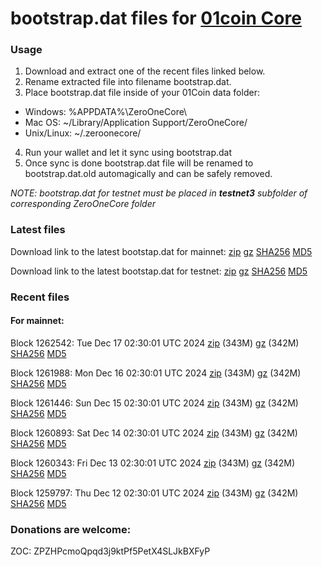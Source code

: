 # bootstrap.dat files for [01coin Core](https://01coin.io)

### Usage

1. Download and extract one of the recent files linked below.
2. Rename extracted file into filename bootstrap.dat.
3. Place bootstrap.dat file inside of your 01Coin data folder:
 - Windows: %APPDATA%\ZeroOneCore\
 - Mac OS: ~/Library/Application Support/ZeroOneCore/
 - Unix/Linux: ~/.zeroonecore/
4. Run your wallet and let it sync using bootstrap.dat
5. Once sync is done bootstrap.dat file will be renamed to bootstrap.dat.old automagically and can be safely removed.

_NOTE: bootstrap.dat for testnet must be placed in **testnet3** subfolder of corresponding ZeroOneCore folder_

### Latest files
Download link to the latest bootstap.dat for mainnet: [zip](https://files.01coin.io/mainnet/bootstrap.dat.zip) [gz](https://files.01coin.io/mainnet/bootstrap.dat.tar.gz) [SHA256](https://files.01coin.io/mainnet/sha256.txt) [MD5](https://files.01coin.io/mainnet/md5.txt)

Download link to the latest bootstap.dat for testnet: [zip](https://files.01coin.io/testnet/bootstrap.dat.zip) [gz](https://files.01coin.io/testnet/bootstrap.dat.tar.gz) [SHA256](https://files.01coin.io/testnet/sha256.txt) [MD5](https://files.01coin.io/testnet/md5.txt)

### Recent files

#### For mainnet:

Block 1262542: Tue Dec 17 02:30:01 UTC 2024 [zip](https://files.01coin.io/mainnet/2024-12-17/bootstrap.dat.zip) (343M) [gz](https://files.01coin.io/mainnet/2024-12-17/bootstrap.dat.tar.gz) (342M) [SHA256](https://files.01coin.io/mainnet/2024-12-17/sha256.txt) [MD5](https://files.01coin.io/mainnet/2024-12-17/md5.txt)

Block 1261988: Mon Dec 16 02:30:01 UTC 2024 [zip](https://files.01coin.io/mainnet/2024-12-16/bootstrap.dat.zip) (343M) [gz](https://files.01coin.io/mainnet/2024-12-16/bootstrap.dat.tar.gz) (342M) [SHA256](https://files.01coin.io/mainnet/2024-12-16/sha256.txt) [MD5](https://files.01coin.io/mainnet/2024-12-16/md5.txt)

Block 1261446: Sun Dec 15 02:30:01 UTC 2024 [zip](https://files.01coin.io/mainnet/2024-12-15/bootstrap.dat.zip) (343M) [gz](https://files.01coin.io/mainnet/2024-12-15/bootstrap.dat.tar.gz) (342M) [SHA256](https://files.01coin.io/mainnet/2024-12-15/sha256.txt) [MD5](https://files.01coin.io/mainnet/2024-12-15/md5.txt)

Block 1260893: Sat Dec 14 02:30:01 UTC 2024 [zip](https://files.01coin.io/mainnet/2024-12-14/bootstrap.dat.zip) (343M) [gz](https://files.01coin.io/mainnet/2024-12-14/bootstrap.dat.tar.gz) (342M) [SHA256](https://files.01coin.io/mainnet/2024-12-14/sha256.txt) [MD5](https://files.01coin.io/mainnet/2024-12-14/md5.txt)

Block 1260343: Fri Dec 13 02:30:01 UTC 2024 [zip](https://files.01coin.io/mainnet/2024-12-13/bootstrap.dat.zip) (343M) [gz](https://files.01coin.io/mainnet/2024-12-13/bootstrap.dat.tar.gz) (342M) [SHA256](https://files.01coin.io/mainnet/2024-12-13/sha256.txt) [MD5](https://files.01coin.io/mainnet/2024-12-13/md5.txt)

Block 1259797: Thu Dec 12 02:30:01 UTC 2024 [zip](https://files.01coin.io/mainnet/2024-12-12/bootstrap.dat.zip) (343M) [gz](https://files.01coin.io/mainnet/2024-12-12/bootstrap.dat.tar.gz) (342M) [SHA256](https://files.01coin.io/mainnet/2024-12-12/sha256.txt) [MD5](https://files.01coin.io/mainnet/2024-12-12/md5.txt)


### Donations are welcome:

ZOC: ZPZHPcmoQpqd3j9ktPf5PetX4SLJkBXFyP
